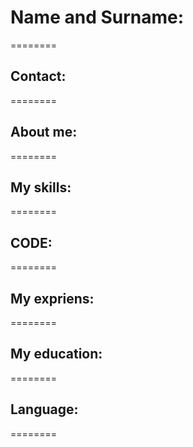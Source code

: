 # Name and Surname:
========
## Contact:
========
## About me:
========
## My skills:
========
## CODE:
========
## My expriens:
========
## My education:
========
## Language: 
========
